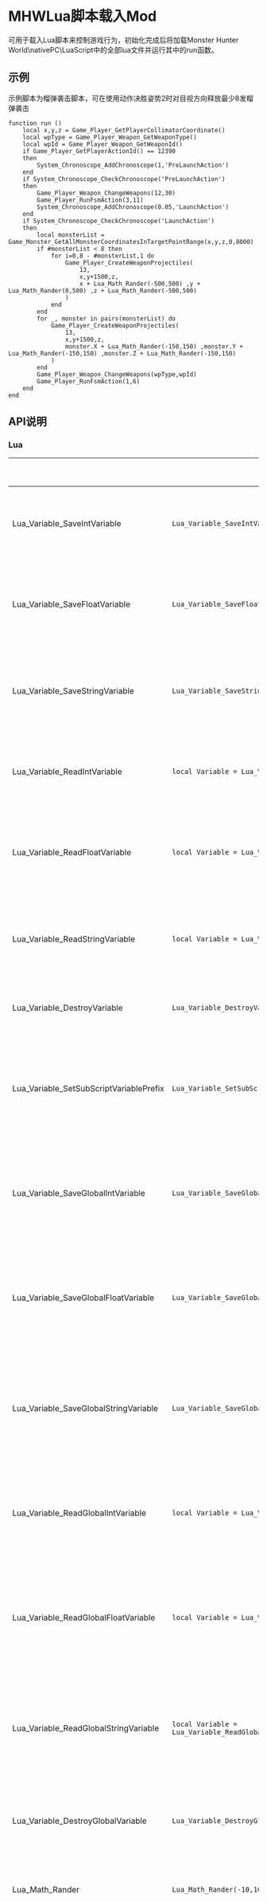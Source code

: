 # MHWLua脚本载入Mod

可用于载入Lua脚本来控制游戏行为，初始化完成后将加载Monster Hunter World\nativePC\LuaScript中的全部lua文件并运行其中的run函数。

## 示例

示例脚本为榴弹袭击脚本，可在使用动作决胜姿势2时对目视方向释放最少8发榴弹袭击

    function run ()
		local x,y,z = Game_Player_GetPlayerCollimatorCoordinate()
		local wpType = Game_Player_Weapon_GetWeaponType()
		local wpId = Game_Player_Weapon_GetWeaponId()
		if Game_Player_GetPlayerActionId() == 12390
		then
			System_Chronoscope_AddChronoscope(1,'PreLaunchAction')
		end
		if System_Chronoscope_CheckChronoscope('PreLaunchAction')
		then
			Game_Player_Weapon_ChangeWeapons(12,30)
			Game_Player_RunFsmAction(3,11)
			System_Chronoscope_AddChronoscope(0.05,'LaunchAction')
		end
		if System_Chronoscope_CheckChronoscope('LaunchAction')
		then
			local monsterList = Game_Monster_GetAllMonsterCoordinatesInTargetPointRange(x,y,z,0,8000)
			if #monsterList < 8 then
				for i=0,8 - #monsterList,1 do
					Game_Player_CreateWeaponProjectiles(
						13,
						x,y+1500,z,
						x + Lua_Math_Rander(-500,500) ,y + Lua_Math_Rander(0,500) ,z + Lua_Math_Rander(-500,500)
					)
				end
			end
			for _, monster in pairs(monsterList) do
				Game_Player_CreateWeaponProjectiles(
					13,
					x,y+1500,z,
					monster.X + Lua_Math_Rander(-150,150) ,monster.Y + Lua_Math_Rander(-150,150) ,monster.Z + Lua_Math_Rander(-150,150)
				)
			end
			Game_Player_Weapon_ChangeWeapons(wpType,wpId)
			Game_Player_RunFsmAction(1,6)
		end
	end

## API说明

### Lua
|                                   |示例							                                               |说明						                     |
|-----------------------------------|---------------------------------------------------------------|-------------------------------------|
|Lua_Variable_SaveIntVariable       |`Lua_Variable_SaveIntVariable('VariableName',10)`              |存入整数变量                          |
|Lua_Variable_SaveFloatVariable		|`Lua_Variable_SaveFloatVariable('VariableName',1.0)`            |存入浮点数变量                       |
|Lua_Variable_SaveStringVariable	|`Lua_Variable_SaveStringVariable('VariableName','VariableValue')`|存入字符串变量                      |
|Lua_Variable_ReadIntVariable       |`local Variable = Lua_Variable_ReadIntVariable('VariableName')`|读取整数变量                          |
|Lua_Variable_ReadFloatVariable		|`local Variable = Lua_Variable_ReadFloatVariable('VariableName')`|读取浮点数变量                      |
|Lua_Variable_ReadStringVariable	|`local Variable = Lua_Variable_ReadStringVariable('VariableName')`|读取字符串变量                     |
|Lua_Variable_DestroyVariable		|`Lua_Variable_DestroyVariable('VariableName')`                 |销毁变量                             |
|Lua_Variable_SetSubScriptVariablePrefix|`Lua_Variable_SetSubScriptVariablePrefix('SubScriptName')`  |设置子脚本变量前缀                             |
|Lua_Variable_SaveGlobalIntVariable     |`Lua_Variable_SaveGlobalIntVariable('VariableName',10)`              |存入全局整数变量              |
|Lua_Variable_SaveGlobalFloatVariable	|`Lua_Variable_SaveGlobalFloatVariable('VariableName',1.0)`            |存入全局浮点数变量         |
|Lua_Variable_SaveGlobalStringVariable	|`Lua_Variable_SaveGlobalStringVariable('VariableName','VariableValue')`|存入全局字符串变量            |
|Lua_Variable_ReadGlobalIntVariable     |`local Variable = Lua_Variable_ReadGlobalIntVariable('VariableName')`|读取全局整数变量              |
|Lua_Variable_ReadGlobalFloatVariable	|`local Variable = Lua_Variable_ReadGlobalFloatVariable('VariableName')`|读取全局浮点数变量        |
|Lua_Variable_ReadGlobalStringVariable	|`local Variable = Lua_Variable_ReadGlobalStringVariable('VariableName')`|读取全局字符串变量           |
|Lua_Variable_DestroyGlobalVariable		|`Lua_Variable_DestroyGlobalVariable('VariableName')`                 |销毁全局变量                   |
|Lua_Math_Rander					|`Lua_Math_Rander(-10,10)`                                      |获取随机数                             |
|Lua_Http_GetHttpData					|`local HttpData = Lua_Http_GetHttpData('http://luascript.alcedo.top/')`|获取指定网址的数据                      |
### 系统
|                                   |示例                                                           |说明                     |
|-----------------------------------|---------------------------------------------------------------|-------------------------------------|
|System_Keyboard_CheckKey			|`System_Keyboard_CheckKey(87)`                                 |检查按键是否按下，按键为VK码           |
|System_Keyboard_CheckDoubleKey		|`System_Keyboard_CheckDoubleKey(87)`                           |检查是否双击按键，按键为VK码           |
|System_Keyboard_CheckKeyIsPressed	|`System_Keyboard_CheckKeyIsPressed(87)`                        |检查按键是否处于按下状态，按键为VK码    |
|System_XboxPad_CheckKey			|`System_XboxPad_CheckKey(20)`                                  |检查Xbox手柄按键是否按下，按键详见对照表           |
|System_XboxPad_CheckDoubleKey		|`System_XboxPad_CheckDoubleKey(20)`                            |检查是否双击Xbox手柄按键，按键详见对照表           |
|System_XboxPad_CheckKeyIsPressed	|`System_XboxPad_CheckKeyIsPressed(20)`                         |检查Xbox手柄按键是否处于按下状态，按键详见对照表    |
|System_Chronoscope_AddChronoscope	|`System_Chronoscope_AddChronoscope(1.0,'ChronoscopeName')`     |创建计时器，需设定时间和计时器名称      |
|System_Chronoscope_CheckChronoscope|`System_Chronoscope_CheckChronoscope('ChronoscopeName')`       |检查指定名称的计时器是否到期,如果到期则删除计时器 |
|System_Chronoscope_CheckPresenceChronoscope|`System_Chronoscope_CheckPresenceChronoscope('ChronoscopeName')`|检查指定名称的计时器是存在 |
|System_Chronoscope_DelChronoscope	|`System_Chronoscope_DelChronoscope('ChronoscopeName')`           |删除指定名称的计时器    |
|System_Message_ShowMessage			|`System_Message_ShowMessage('Message')`       	                |向游戏内发送消息                      |
|System_Console_Info				|`System_Console_Info('Message')`       	                    |向控制台发送消息                      |
|System_Console_Error				|`System_Console_Error('Message')`       	                    |向控制台发送错误消息                  |
|System_LuaScript_Build				|`System_LuaScript_Build()`       	                            |获取LuaScript插件构建版本                  |
|System_LuaScript_Version			|`System_LuaScript_Version()`       	                        |获取LuaScript插件发行版本                  |
|System_DeBug_OpenDeBugConsole		|`System_DeBug_OpenDeBugConsole()`       	                    |打开调试控制台                       |
|System_DeBug_CloseDeBugConsole		|`System_DeBug_CloseDeBugConsole()`       	                    |关闭调试控制台                       |
|System_Memory_GetOffsetAddress		|`System_Memory_GetOffsetAddress('142153142','50')`       	                    |获取偏移内存地址                       |
|System_Memory_GetAddressData		|`System_Memory_GetAddressData('142351472','int')`       	                    |获取内存地址数据                       |
|System_Memory_SetAddressData		|`System_Memory_SetAddressData('142351472','int',50)`       	                    |写入内存地址数据                       |

### 玩家
|                                         |示例							                                         |说明						   |
|-----------------------------------------|----------------------------------------------------------|------------------|
|Game_Player_GetPlayerCoordinate          |`local x,y,z = Game_Player_GetPlayerCoordinate()`         |获取玩家坐标       |
|Game_Player_SetPlayerCoordinate          |`Game_Player_SetPlayerCoordinate(1.0,1.0,1.0)`            |设置玩家坐标       |
|Game_Player_GetPlayerHookCoordinate      |`local x,y,z = Game_Player_GetPlayerHookCoordinate()`     |获取玩家钩爪坐标   |
|Game_Player_GetPlayerCollimatorCoordinate|`local x,y,z = Game_Player_GetPlayerCollimatorCoordinate()`|获取准星坐标      |
|Game_Player_GetPlayerParabolaCollimatorCoordinate|`local x,y,z = Game_Player_GetPlayerParabolaCollimatorCoordinate()`|获取抛物线准星坐标      |
|Game_Player_GetPlayerWeaponCoordinate    |`local x,y,z = Game_Player_GetPlayerWeaponCoordinate()`   |获取武器坐标       |
|Game_Player_GetPlayerIncrementCoordinate |`local x,y,z = Game_Player_GetPlayerIncrementCoordinate()`|获取坐标运动增量   |
|Game_Player_GetPlayerNavigationCoordinate|`local x,y,z = Game_Player_GetPlayerNavigationCoordinate()`|获取导航坐标      |
|Game_Player_GetPlayerVisualCoordinate    |`local x,y,z = Game_Player_GetPlayerVisualCoordinate()`   |获取视角相机坐标    |
|Game_Player_SetPlayerVisualCoordinate    |`Game_Player_SetPlayerVisualCoordinate(1.0,1.0,1.0)`      |设置玩家视角相机坐标|
|Game_Player_UnbindPlayerVisualCoordinate |`Game_Player_UnbindPlayerVisualCoordinate()`              |解除玩家视角相机坐标设置|
|Game_Player_GetPlayerVisualDistance      |`Game_Player_GetPlayerVisualDistance()`                   |获取视角相机距离    |
|Game_Player_GetPlayerVisualHeight        |`Game_Player_GetPlayerVisualHeight()`                     |获取视角相机高度    |
|Game_Player_SetPlayerVisualDistance      |`Game_Player_SetPlayerVisualDistance()`                   |设置视角相机距离    |
|Game_Player_SetPlayerVisualHeight        |`Game_Player_SetPlayerVisualHeight()`                     |设置视角相机高度    |
|Game_Player_CheckAimingStatus            |`Game_Player_CheckAimingStatus()`                         |检查是否处于瞄准状态|
|Game_Player_AddEffect                    |`Game_Player_AddEffect(0,0)`                              |为玩家添加特效     |
|Game_Player_GetPlayerActionId            |`Game_Player_GetPlayerActionId()`                         |获取玩家动作ID     |
|Game_Player_GetPlayerAngle               |`Game_Player_GetPlayerAngle()`                            |获取玩家面向角度   |
|Game_Player_Weapon_GetWeaponId           |`Game_Player_Weapon_GetWeaponId()`                        |获取玩家武器ID     |
|Game_Player_Weapon_GetWeaponType         |`Game_Player_Weapon_GetWeaponType()`                      |获取玩家武器类型   |
|Game_Player_Weapon_ChangeWeapons         |`Game_Player_Weapon_ChangeWeapons(0,20)`                  |更换玩家的武器（武器类型，武器id）   |
|Game_Player_Weapon_CompleteChangeWeapons |`Game_Player_Weapon_CompleteChangeWeapons(0,20)`          |完全更换玩家的武器（武器类型，武器id）   |
|Game_Player_Weapon_GetOrnamentsCoordinate|`local x,y,z = Game_Player_Weapon_GetOrnamentsCoordinate()`|获取玩家武器装饰物坐标|
|Game_Player_Weapon_GetOrnamentsSize      |`local x,y,z = Game_Player_Weapon_GetOrnamentsSize()`     |获取玩家武器装饰物模型大小|
|Game_Player_Weapon_SetOrnamentsCoordinate|`Game_Player_Weapon_SetOrnamentsCoordinate(100,100,100)`  |设置玩家武器装饰物坐标|
|Game_Player_Weapon_SetOrnamentsSize      |`Game_Player_Weapon_SetOrnamentsSize(1.5,1.5,1.5)`        |设置玩家武器装饰物模型大小|
|Game_Player_Weapon_DecontrolOrnamentsCoordinate|`Game_Player_Weapon_DecontrolOrnamentsCoordinate()` |解除玩家武器装饰物坐标设置|
|Game_Player_Weapon_DecontrolOrnamentsSize|`Game_Player_Weapon_DecontrolOrnamentsSize()`             |解除玩家武器装饰物模型大小设置|
|Game_Player_Weapon_GetMainWeaponCoordinate|`local x,y,z = Game_Player_Weapon_GetMainWeaponCoordinate()`|获取玩家主武器坐标|
|Game_Player_Weapon_GetMainWeaponSize      |`local x,y,z = Game_Player_Weapon_GetMainWeaponSize()`     |获取玩家主武器模型大小|
|Game_Player_Weapon_SetMainWeaponCoordinate|`Game_Player_Weapon_SetMainWeaponCoordinate(100,100,100)`  |设置玩家主武器坐标|
|Game_Player_Weapon_SetMainWeaponSize      |`Game_Player_Weapon_SetMainWeaponSize(1.5,1.5,1.5)`        |设置玩家主武器模型大小|
|Game_Player_Weapon_DecontrolMainWeaponCoordinate|`Game_Player_Weapon_DecontrolMainWeaponCoordinate()` |解除玩家主武器坐标设置|
|Game_Player_Weapon_DecontrolMainWeaponSize|`Game_Player_Weapon_DecontrolMainWeaponSize()`             |解除玩家主武器模型大小设置|
|Game_Player_Weapon_GetSecondaryWeaponCoordinate|`local x,y,z = Game_Player_Weapon_GetSecondaryWeaponCoordinate()`|获取玩家副武器坐标|
|Game_Player_Weapon_GetSecondaryWeaponSize|`local x,y,z = Game_Player_Weapon_GetSecondaryWeaponSize()`     |获取玩家副武器模型大小|
|Game_Player_Weapon_SetSecondaryWeaponCoordinate|`Game_Player_Weapon_SetSecondaryWeaponCoordinate(100,100,100)`  |设置玩家副武器坐标|
|Game_Player_Weapon_SetSecondaryWeaponSize|`Game_Player_Weapon_SetSecondaryWeaponSize(1.5,1.5,1.5)`        |设置玩家副武器模型大小|
|Game_Player_Weapon_DecontrolSecondaryWeaponCoordinate|`Game_Player_Weapon_DecontrolSecondaryWeaponCoordinate()` |解除玩家副武器坐标设置|
|Game_Player_Weapon_DecontrolSecondaryWeaponSize|`Game_Player_Weapon_DecontrolSecondaryWeaponSize()`             |解除玩家副武器模型大小设置|
|Game_Player_Weapon_CharacteristicIntValue|`Game_Player_Weapon_CharacteristicIntValue('2d24')`       |获取玩家武器特殊数值(整数)   |
|Game_Player_Weapon_CharacteristicFloatValue|`Game_Player_Weapon_CharacteristicFloatValue('2d24')`       |获取玩家武器特殊数值(浮点)   |
|Game_Player_Weapon_CharacteristicByteValue|`Game_Player_Weapon_CharacteristicByteValue('2d24')`       |获取玩家武器特殊数值(浮点)   |
|Game_Player_GetFsmData                   |`local type,id = Game_Player_GetFsmData()`                |获取玩家当前派生动作信息   |
|Game_Player_RunFsmAction                 |`Game_Player_RunFsmAction(3,5)`                           |执行指定对象的派生动作，第一个参数为对象（玩家1，武器3）第二个参数为派生动作Id   |
|Game_Player_CheckRunFsmActionOver        |`Game_Player_CheckRunFsmActionOver()`                     |检查执行的派生动作是否结束  |
|Game_Player_GetPlayerHealth              |`local BasicHealth,MaxHealth,Health = Game_Player_GetPlayerHealth()`|获取玩家血量信息（基础，最大，当前）   |
|Game_Player_SetPlayerCurrentHealth       |`Game_Player_SetPlayerCurrentHealth(10)`                  |设置玩家当前血量   |
|Game_Player_SetPlayerBasicHealth         |`Game_Player_SetPlayerBasicHealth(100)`                   |设置玩家基础血量0-150   |
|Game_Player_GetPlayerEndurance           |`local MaxEndurance,Endurance = Game_Player_GetPlayerEndurance()` |获取玩家耐力信息（最大，当前）   |
|Game_Player_SetPlayerCurrentEndurance    |`Game_Player_SetPlayerCurrentEndurance(50)`               |设置玩家当前耐力   |
|Game_Player_SetPlayerMaxEndurance        |`Game_Player_SetPlayerMaxEndurance(25)`                   |设置玩家最大耐力25-150  |
|Game_Player_GetPlayerRoleInfo            |`local name,hr,mr = Game_Player_GetPlayerRoleInfo()`      |获取玩家角色信息   |
|~~Game_Player_CreateProjectiles~~        |`Game_Player_CreateProjectiles(12,startX,startY,startZ,endX,endY,endZ)`|1.0.7弃用，请使用特定对象的方法 |
|Game_Player_CreateWeaponProjectiles      |`Game_Player_CreateWeaponProjectiles(12,startX,startY,startZ,endX,endY,endZ)`|生成玩家武器投射物（投射物id,起始坐标,结束坐标） |
|Game_Player_CreateBowgunProjectiles      |`Game_Player_CreateBowgunProjectiles(12,startX,startY,startZ,endX,endY,endZ)`|生成玩家手弩投射物（投射物id,起始坐标,结束坐标） |
|Game_Player_GetPlayerBuffDuration        |`local buffDuration = Game_Player_GetPlayerBuffDuration('BuffName')`|获取玩家Buff剩余时间   |
|Game_Player_SetPlayerBuffDuration        |`Game_Player_SetPlayerBuffDuration('BuffName',20)`           |设置玩家Buff持续时间   |
|Game_Player_GetMonstersHateToPlayers     |`Game_Player_GetMonstersHateToPlayers()`                  |获取对玩家仇恨的怪物   |
|Game_World_GetMapId                      |`Game_World_GetMapId()`                                   |获取地图ID        |

### 怪物
|                                         |示例                                                      |说明						   |
|-----------------------------------------|----------------------------------------------------------|------------------|
|Game_Monster_SetFilter                   |`Game_Monster_SetFilter(1,0)`                             |设置怪物筛选器     |
|Game_Monster_DisableFilter               |`Game_Monster_DisableFilter()`                            |清除怪物筛选器     |
|Game_Monster_SetBehaviorOfNavigationMonsters|`Game_Monster_SetBehaviorOfNavigationMonsters(20)`     |设置导航标记的怪物的行为,不受筛选器影响     |
|Game_Monster_KillNavigationMarkMonster   |`Game_Monster_KillNavigationMarkMonster()`               |杀死导航标记的怪物,受筛选器影响，返回是否成功击杀 |
|Game_Monster_AddDebuffToNavigationMarkMonster|`Game_Monster_AddDebuffToNavigationMarkMonster('Sleep')`|为导航标记的怪物添加异常状态,不受筛选器影响     |
|Game_Monster_SetBehaviorOfNearestMonsters|`Game_Monster_SetBehaviorOfNearestMonsters(20)`           |设置距离最近的怪物的行为,不受筛选器影响     |
|Game_Monster_KillNearestMonster          |`Game_Monster_KillNearestMonster()`                       |杀死距离最近的怪物,受筛选器影响，返回是否成功击杀 |
|Game_Monster_KillNearestMonsterInRange   |`Game_Monster_KillNearestMonsterInRange(0,2000)`         |杀死范围内距离最近的怪物,受筛选器影响，返回是否成功击杀 |
|Game_Monster_KillLastHitMonster          |`Game_Monster_KillLastHitMonster()`                       |杀死最后一次击中的怪物,不受筛选器影响，返回是否成功击杀 |
|Game_Monster_KillAllMonsterInRange       |`Game_Monster_KillAllMonsterInRange(0,2000)`              |杀死范围内所有的怪物,受筛选器影响 |
|Game_Monster_AddDebuffNearestMonster     |`Game_Monster_AddDebuffNearestMonster('Sleep')`           |为距离最近的怪物添加异常状态,不受筛选器影响     |
|Game_Monster_AddDebuffNearestMonsterInRange|`Game_Monster_AddDebuffNearestMonsterInRange('Sleep',0,2000)`|为距离最近的怪物添加异常状态,不受筛选器影响     |
|Game_Monster_SetBehaviorOfLastHitMonsters|`Game_Monster_SetBehaviorOfLastHitMonsters(20)`           |设置最后一次击中的怪物的行为,不受筛选器影响     |
|Game_Monster_AddDebuffLastHitMonster     |`Game_Monster_AddDebuffLastHitMonster('Sleep')`           |为最后一次击中的怪物添加异常状态,不受筛选器影响     |
|Game_Monster_AddDebuffToAllMonsterInRange|`Game_Monster_AddDebuffToAllMonsterInRange('Sleep',0,200)`|为范围内所有的怪物添加异常状态,受筛选器影响     |
|Game_Monster_GetNavigationMonsterCoordinates|`local x,y,z = Game_Monster_GetNavigationMonsterCoordinates()`|获取导航的怪物的坐标       |
|Game_Monster_GetNearestMonsterCoordinates|`local x,y,z = Game_Monster_GetNearestMonsterCoordinates()`|获取距离最近的怪物的坐标       |
|Game_Monster_GetLastHitMonsterCoordinates|`local x,y,z = Game_Monster_GetLastHitMonsterCoordinates()`|获取最后一次击中的怪物的坐标       |
|Game_Monster_GetAllMonsterCoordinatesInRange|`local monsterList = Game_Monster_GetAllMonsterCoordinatesInRange(0,1000)`|获取范围内所有怪物的坐标，受筛选器影响，包含属性X,Y,Z,Id,SubId,Ptr     |
|Game_Monster_GetAllMonsterHealthInRange|`local monsterList = Game_Monster_GetAllMonsterHealthInRange(0,1000)`|获取范围内所有怪物的生命，受筛选器影响，包含属性Health,MaxHealth,Id,SubId,Ptr     |
|~Game_Monster_GetAllMonsterDebuffInRange~|`local monsterList = Game_Monster_GetAllMonsterDebuffInRange(0,1000)`|获取范围内所有怪物的异常状态，受筛选器影响，包含属性异常状态表...,Id,SubId,Ptr     |
|Game_Monster_GetAllMonsterCoordinatesInTargetPointRange|`local monsterList = Game_Monster_GetAllMonsterCoordinatesInTargetPointRange(100,100,100,0,1000)`|获取指定点范围内所有怪物的坐标，受筛选器影响，包含属性X,Y,Z,Id,SubId,Ptr     |
|Game_Monster_GetAllMonsterHealthInTargetPointRange|`local monsterList = Game_Monster_GetAllMonsterHealthInTargetPointRange(100,100,100,0,1000)`|获取指定点范围内所有怪物的生命，受筛选器影响，包含属性Health,MaxHealth,Id,SubId,Ptr     |
|~Game_Monster_GetAllMonsterDebuffInTargetPointRange~|`local monsterList = Game_Monster_GetAllMonsterDebuffInTargetPointRange(100,100,100,0,1000)`|获取指定点范围内所有怪物的异常状态，受筛选器影响，包含属性异常状态表...,Id,SubId,Ptr     |
|Game_Monster_GetAllMonsterCoordinates|`local monsterList = Game_Monster_GetAllMonsterCoordinates()`|获取所有怪物的坐标，受筛选器影响，包含属性X,Y,Z,Id,SubId,Ptr     |
|Game_Monster_GetAllMonsterHealth|`local monsterList = Game_Monster_GetAllMonsterHealth()`|获取所有怪物的生命，受筛选器影响，包含属性Health,MaxHealth,Id,SubId,Ptr     |
|~Game_Monster_GetAllMonsterDebuff~|`local monsterList = Game_Monster_GetAllMonsterDebuff()`|获取所有怪物的异常状态，受筛选器影响，包含属性异常状态表...,Id,SubId,Ptr     |


### 环境生物
|                                         |示例                                                      |说明						   |
|-----------------------------------------|----------------------------------------------------------|------------------|
|Game_Environmental_SetFilter             |`Game_Environmental_SetFilter(1,0)`                       |设置环境生物筛选器  |
|Game_Environmental_DisableFilter         |`Game_Environmental_DisableFilter()`                      |清除环境生物筛选器  |
|Game_Environmental_SetAllEnvironmentalCoordinatesInRange|`Game_Environmental_SetAllEnvironmentalCoordinatesInRange(100.0,100.0,100.0,0,1000)`|设置范围内所有环境生物的坐标,受筛选器影响  |
|Game_Environmental_GetAllEnvironmentalCoordinatesInRange|`local environmentalList = Game_Environmental_GetAllEnvironmentalCoordinatesInRange(0,1000)`|获取范围内所有环境生物的坐标，受筛选器影响，包含属性X,Y,Z,Id,SubId  |


## 数据表

## 怪物异常状态
|状态名         |说明	     |
|---------------|-----------|
|Retrea         |撤退       |
|Covet          |垂涎       |
|Dizziness      |眩晕       |
|Paralysis      |麻痹       |
|Sleep          |睡眠       |
|Anesthesia     |麻醉       |
|Poisoning      |中毒       |
|Ride           |骑乘       |
|Ridedowna      |骑乘倒地   |
|Reducebreath   |减气       |
|Explode        |爆破       |
|Flicker        |闪光       |
|FlickerG       |闪光G      |
|Smoke          |烟雾       |
|Foreignodor    |异臭       |
|Traphole       |落穴       |
|Stasistrap     |麻痹陷阱   |

## 玩家Buff名称
|Buff名称                           |说明             |
|-----------------------------------|----------------|
|Whistle Self Improvement			|笛·自我强化      |
|Whistle Attack Up					|笛·攻击力UP大    |
|Whistle Health Up					|笛·体力UP大      |
|Whistle Stamina Use Reduced		|笛·耐力消耗减轻大 |
|Whistle All Wind Pressure Negated	|笛·风压无效       |
|Whistle Defense Up					|笛·防御力UP大       |
|Whistle Tool Use Drain Reduced		|笛·特殊道具消耗减轻大|
|Whistle Recovery Up				|笛·体力回复速度UP大|
|Whistle Earplugs					|笛·听觉保护大    |
|Whistle Divine Protection			|笛·精灵王的加护  |
|Whistle Scoutfly Power Up			|笛·导虫追踪力强化|
|Whistle Envir. Damage Negated		|笛·地形伤害无效  |
|Whistle Stun Negated				|笛·晕厥无效     |
|Whistle Paralysis Negated			|笛·麻痹无效     |
|Whistle Tremors Negated			|笛·震动无效     |
|Whistle Much/Water/Deep Snow Res	|笛·适应泥沙水场深雪|
|Whistle Fire Res Up				|笛·火属性防御UP大|
|Whistle Water Res Up				|笛·水属性防御UP大|
|Whistle Thunder Res Up				|笛·雷属性防御UP大|
|Whistle Ice Res Up					|笛·冰属性防御UP大|
|Whistle Dragon Res Up				|笛·龙属性防御UP大|
|Whistle Elemental Attack Boost		|笛·属性攻击力提升|
|Whistle Blight Negated				|笛·全属性异常状态无效|
|Whistle Knockbacks Negated			|笛·后仰无效|
|Whistle Blight Resistance Up		|笛·全属性防御强化|
|Whistle Affinity Up				|笛·会心率提升|
|Whistle All Ailments Negated		|笛·全状态异常无效|
|Whistle Abnormal Status Atk. Increase|笛·异常攻击力提升|
|Whistle Max Stamina Up / Recovery	|笛·耐力最大值UP与回复|
|Whistle Extended Health Recovery	|笛·体力最大值UP与回复|
|Whistle Speed Boost / Evade Window Up|笛·速度与回避性能UP|
|Whistle Elemental Effectiveness	|笛·属性效果提升|
|Palico Resuscitate					|猫·复苏|
|Palico Attack Up					|猫·攻击力UP大|
|Palico Defense Up					|猫·防御力UP大|
|Palico Affinity Up					|猫·会心率提升|
|Palico Recovery Up					|猫·恢复速度UP|
|Palico Health Up					|猫·体力UP|
|Palico Stamina Up					|猫·耐力消耗减轻|
|Palico Divine Protection			|猫·精灵王加护|
|Palico Stun Negated				|猫·晕厥无效|
|Palico Thunder Negated				|猫·麻痹无效|
|Palico Seismic						|猫·耐震|
|Palico Hearing Protection			|猫·听觉保护|
|Fire Blight						|火属性异常|
|Thunder Blight						|雷属性异常|
|Water Blight						|水属性异常|
|Ice Blight							|冰属性异常|
|Dragon Blight						|龙属性异常|
|Bleed								|撕裂伤害|
|Effuvial							|瘴气伤害|
|Poison								|中毒|
|High Poison						|猛毒|
|Blastscourge						|爆破黏菌|
|Defense Down						|防御下降|
|Whistle Down						|属性耐性下降|
|Prohibited Articles				|禁止使用物品|
|blasting Blight					|爆破属性异常|
|Bleed Recovery						|撕裂恢复|
|Dash Juice							|强走药|
|Wiggle Litch						|耐力雷虫|
|Recovery Up						|活力剂|
|Might Seed							|怪力种子|
|Adamant Seed						|忍耐种子|
|Demon Powder						|鬼人粉尘|
|Hardshell Powder					|硬化粉尘|
|Attack +12							|攻击力+12|
|Defense +30						|防御力+30|
|Cool Drink							|冷饮|
|Hot Drink							|热饮|
|Hot Springs: HP Regen				|温泉：HP回复|
|Hot Springs: Cold Res				|温泉：寒冷耐性|
|Thawpuff: Ice Res					|冰耐草：冰耐性提升|
|Powercone							|鬼毬果：攻击力up|
|Encouraging						|振奋|
|Surrender							|不屈|
|Slip By Strengthening				|滑走强化|
|Attacks On The Defensive			|攻击守势|
|Turn Calamity Into Blessing		|转祸为福|
|Challenger							|挑战者|
|Resentment							|怨恨|
|Cat Rest							|猫的休息术|
|Snowman Head						|雪人头|
|Snowman Head Duration				|雪人头持续时间|

## Xbox手柄按键对应Id表
|Id     |按键       |
|-------|-----------|
|0      |左摇杆上推  |
|1      |左摇杆右推  |
|2      |左摇杆下推  |
|3      |左摇杆左推  |
|4      |左摇杆按下  |
|5      |右摇杆上推  |
|6      |右摇杆右推  |
|7      |右摇杆下推  |
|8      |右摇杆左推  |
|9      |右摇杆按下  |
|10     |LT         |
|11     |RT         |
|12     |LB         |
|13     |RB         |
|14     |上         |
|15     |右         |
|16     |下         |
|17     |左         |
|18     |Y          |
|19     |B          |
|20     |A          |
|21     |X          |
|22     |窗口       |
|23     |菜单       |
